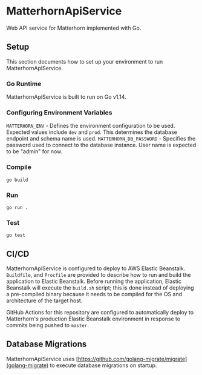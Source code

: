 # MatterhornApiService
Web API service for Matterhorn implemented with Go.

## Setup
This section documents how to set up your environment to run MatterhornApiService.

### Go Runtime
MatterhornApiService is built to run on Go v1.14.

### Configuring Environment Variables
`MATTERHORN_ENV`            - Defines the environment configuration to be used. Expected values include `dev` and `prod`. This determines the database endpoint and schema name is used.
`MATTERHORN_DB_PASSWORD`    - Specifies the password used to connect to the database instance. User name is expected to be "admin" for now.

### Compile
`go build`

### Run
`go run .`

### Test
`go test`

## CI/CD
MatterhornApiService is configured to deploy to AWS Elastic Beanstalk. `Buildfile`, and `Procfile` are provided to describe how to run and build the application to Elastic Beanstalk. Before running the application, Elastic Beanstalk will execute the `build.sh` script; this is done instead of deploying a pre-compiled binary because it needs to be compiled for the OS and architecture of the target host.

GitHub Actions for this repository are configured to automatically deploy to Matterhorn's production Elastic Beanstalk environment in response to commits being pushed to `master`.

## Database Migrations
MatterhornApiService uses [https://github.com/golang-migrate/migrate](golang-migrate) to execute database migrations on startup.